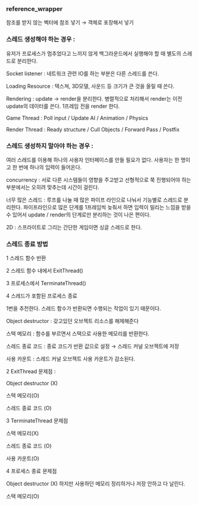 ### reference_wrapper

참조를 받지 않는 벡터에 참조 넣기 → 객체로 포장해서 넣기 

### 스레드 생성해야 하는 경우 :

유저가 프로세스가 멈추었다고 느끼지 않게 백그라운드에서 실행해야 할 때 별도의 스레드로 분리한다.

Socket listener : 네트워크 관련 IO를 하는 부분은 다른 스레드를 쓴다. 

Loading Resource : 텍스쳐, 3D모델, 사운드 등 크기가 큰 것을 올릴 때 쓴다. 

Rendering : update → render을 분리한다. 병렬적으로 처리해서 render는 이전 update의 데이터를 쓴다. 1프레임 전을 render 한다.

Game Thread : Poll input / Update AI / Animation / Physics

Render Thread : Ready structure / Cull Objects / Forward Pass / Postfix

### 스레드 생성하지 말아야 하는 경우 :

여러 스레드를 이용해 하나의 사용자 인터페이스를 만들 필요가 없다. 사용자는 한 명이고 한 번에 하나의 입력이 들어온다. 

concurrency : 서로 다른 시스템들이 영향을 주고받고 선형적으로 쭉 진행되어야 하는 부분에서는 오히려 맞추는데 시간이 걸린다. 

너무 많은 스레드 : 루프를 나눌 때 많은 파이프 라인으로 나눠서 기능별로 스레드로 분리한다. 파이프라인으로 많은 단계를 1프레임씩 늦춰서 하면 입력이 밀리는 느낌을 받을 수 있어서 update / render의 단계로만 분리하는 것이 나은 편이다. 

2D : 스프라이트로 그리는 간단한 게임이면 싱글 스레드로 한다. 

### 스레드 종료 방법

1 스레드 함수 반환 

2 스레드 함수 내에서 ExitThread()

3 프로세스에서 TerminateThread()

4 스레드가 포함된 프로세스 종료 

1번을 추천한다. 스레드 함수가 반환되면 수행되는 작업이 있기 때문이다.

Object destructor : 갖고있던 오브젝트 리소스를 해제해준다

스택 메모리 : 함수를 부르면서 스택으로 사용한 메모리를 반환한다.

스레드 종료 코드 : 종료 코드가 반환 값으로 설정 → 스레드 커널 오브젝트에 저장

사용 카운트 : 스레드 커널 오브젝트 사용 카운트가 감소된다. 

2 ExitThread 문제점 :

Object destructor (X)

스택 메모리(O)

스레드 종료 코드 (O)

3 TerminateThread 문제점

스택 메모리(X)

스레드 종료 코드 (O)

사용 카운트(O)

4 프로세스 종료 문제점

Object destructor (X) 하지만 사용하던 메모리 정리하거나 저장 안하고 다 날린다.

스택 메모리(O)
